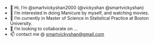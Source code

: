- 👋 Hi, I’m @smartvickyshan2000 (@vickyshan @smartvickyshan)
- 👀 I’m interested in doing Manicure by myself, and watching movies.
- 🌱 I’m currently in Master of Science in Statistical Practice at Boston University.
- 💞️ I’m looking to collaborate on ...
- 📫 contact me @ smartvickyshan@gmail.com

<!---
smartvickyshan2000/smartvickyshan2000 is a ✨ special ✨ repository because its `README.md` (this file) appears on your GitHub profile.
You can click the Preview link to take a look at your changes.
--->
